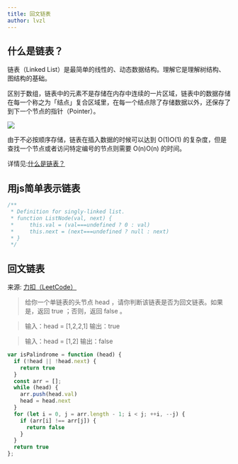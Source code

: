 ```yaml
---
title: 回文链表
author: lvzl
---
```


## 什么是链表？

链表（Linked List）是最简单的线性的、动态数据结构。理解它是理解树结构、图结构的基础。

区别于数组，链表中的元素不是存储在内存中连续的一片区域，链表中的数据存储在每一个称之为「结点」复合区域里，在每一个结点除了存储数据以外，还保存了到下一个节点的指针（Pointer）。

<img src="https://pic.leetcode-cn.com/67c0f9acaaaa44685a22fd85eaaba409341f874b99a5c953ff8efbc8d5110e02-image.png"></img>

由于不必按顺序存储，链表在插入数据的时候可以达到 O(1)O(1) 的复杂度，但是查找一个节点或者访问特定编号的节点则需要 O(n)O(n) 的时间。

详情见:[什么是链表？](https://leetcode-cn.com/tag/linked-list/problemset/)

## 用js简单表示链表
```js
/**
 * Definition for singly-linked list.
 * function ListNode(val, next) {
 *     this.val = (val===undefined ? 0 : val)
 *     this.next = (next===undefined ? null : next)
 * }
 */
```


## 回文链表

来源: [力扣（LeetCode）](https://leetcode-cn.com/problems/palindrome-linked-list/)

> 给你一个单链表的头节点 head ，请你判断该链表是否为回文链表。如果是，返回 true ；否则，返回 false 。

> 输入：head = [1,2,2,1]
> 输出：true

> 输入：head = [1,2]
> 输出：false

```js
var isPalindrome = function (head) {
  if (!head || !head.next) {
    return true
  }
  const arr = [];
  while (head) {
    arr.push(head.val)
    head = head.next
  }
  for (let i = 0, j = arr.length - 1; i < j; ++i, --j) {
    if (arr[i] !== arr[j]) {
      return false
    }
  }
  return true
};
```